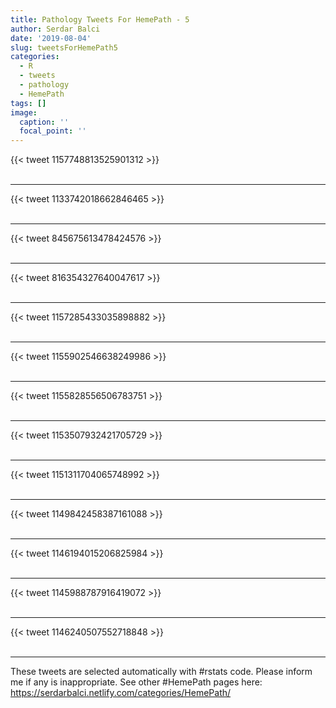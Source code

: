 ```yaml
---
title: Pathology Tweets For HemePath - 5
author: Serdar Balci
date: '2019-08-04'
slug: tweetsForHemePath5
categories:
  - R
  - tweets
  - pathology
  - HemePath
tags: []
image:
  caption: ''
  focal_point: ''
---
```



{{< tweet 1157748813525901312 >}}
<br>
<br>
<hr>
{{< tweet 1133742018662846465 >}}
<br>
<br>
<hr>
{{< tweet 845675613478424576 >}}
<br>
<br>
<hr>
{{< tweet 816354327640047617 >}}
<br>
<br>
<hr>
{{< tweet 1157285433035898882 >}}
<br>
<br>
<hr>
{{< tweet 1155902546638249986 >}}
<br>
<br>
<hr>
{{< tweet 1155828556506783751 >}}
<br>
<br>
<hr>
{{< tweet 1153507932421705729 >}}
<br>
<br>
<hr>
{{< tweet 1151311704065748992 >}}
<br>
<br>
<hr>
{{< tweet 1149842458387161088 >}}
<br>
<br>
<hr>
{{< tweet 1146194015206825984 >}}
<br>
<br>
<hr>
{{< tweet 1145988787916419072 >}}
<br>
<br>
<hr>
{{< tweet 1146240507552718848 >}}
<br>
<br>
<hr>


These tweets are selected automatically with #rstats code. Please inform me if any is inappropriate.
See other #HemePath pages here: https://serdarbalci.netlify.com/categories/HemePath/
